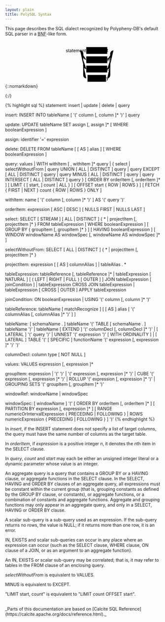 ```yaml
---
layout: plain
title: PolySQL Syntax
---
```


This page describes the SQL dialect recognized by Polypheny-DB's default SQL parser in a [BNF](https://en.wikipedia.org/wiki/Backus%E2%80%93Naur_Form)-like form.

{::nomarkdown}
<svg class="railroad-diagram" width="281" height="152" viewBox="0 0 281 152">
<g transform="translate(.5 .5)">
<g>
<path d="M20 21v20m10 -20v20m-10 -10h20"></path>
</g>
<path d="M40 31h10"></path>
<g class="comment ">
<path d="M50 31h0"></path>
<path d="M123 31h0"></path>
<text x="86.5" y="36" class="comment">statement</text>
</g>
<path d="M123 31h10"></path>
<g>
<path d="M133 31h0"></path>
<path d="M241 31h0"></path>
<path d="M133 31h20"></path>
<g class="non-terminal ">
<path d="M153 31h0"></path>
<path d="M221 31h0"></path>
<rect x="153" y="20" width="68" height="22"></rect>
<text x="187" y="35">insert</text>
</g>
<path d="M221 31h20"></path>
<path d="M133 31a10 10 0 0 1 10 10v10a10 10 0 0 0 10 10"></path>
<g class="non-terminal ">
<path d="M153 61h0"></path>
<path d="M221 61h0"></path>
<rect x="153" y="50" width="68" height="22"></rect>
<text x="187" y="65">update</text>
</g>
<path d="M221 61a10 10 0 0 0 10 -10v-10a10 10 0 0 1 10 -10"></path>
<path d="M133 31a10 10 0 0 1 10 10v40a10 10 0 0 0 10 10"></path>
<g class="non-terminal ">
<path d="M153 91h0"></path>
<path d="M221 91h0"></path>
<rect x="153" y="80" width="68" height="22"></rect>
<text x="187" y="95">delete</text>
</g>
<path d="M221 91a10 10 0 0 0 10 -10v-40a10 10 0 0 1 10 -10"></path>
<path d="M133 31a10 10 0 0 1 10 10v70a10 10 0 0 0 10 10"></path>
<g class="non-terminal ">
<path d="M153 121h4"></path>
<path d="M217 121h4"></path>
<rect x="157" y="110" width="60" height="22"></rect>
<text x="187" y="125">query</text>
</g>
<path d="M221 121a10 10 0 0 0 10 -10v-70a10 10 0 0 1 10 -10"></path>
</g>
<path d="M 241 31 h 20 m -10 -10 v 20 m 10 -20 v 20"></path>
</g>
</svg>

{:/}

{% highlight sql %}
statement:
      insert
  |   update
  |   delete
  |   query

insert:
      INSERT INTO tableName
      [ '(' column [, column ]* ')' ]
      query

update:
      UPDATE tableName
      SET assign [, assign ]*
      [ WHERE booleanExpression ]

assign:
      identifier '=' expression

delete:
      DELETE FROM tableName [ [ AS ] alias ]
      [ WHERE booleanExpression ]

query:
      values
  |   WITH withItem [ , withItem ]* query
  |   {
          select
      |   selectWithoutFrom
      |   query UNION [ ALL | DISTINCT ] query
      |   query EXCEPT [ ALL | DISTINCT ] query
      |   query MINUS [ ALL | DISTINCT ] query
      |   query INTERSECT [ ALL | DISTINCT ] query
      }
      [ ORDER BY orderItem [, orderItem ]* ]
      [ LIMIT { [ start, ] count | ALL } ]
      [ OFFSET start { ROW | ROWS } ]
      [ FETCH { FIRST | NEXT } count { ROW | ROWS } ONLY ]

withItem:
      name
      [ '(' column [, column ]* ')' ]
      AS '(' query ')'

orderItem:
      expression [ ASC | DESC ] [ NULLS FIRST | NULLS LAST ]

select:
      SELECT [ STREAM ] [ ALL | DISTINCT ]
          { * | projectItem [, projectItem ]* }
      FROM tableExpression
      [ WHERE booleanExpression ]
      [ GROUP BY { groupItem [, groupItem ]* } ]
      [ HAVING booleanExpression ]
      [ WINDOW windowName AS windowSpec [, windowName AS windowSpec ]* ]

selectWithoutFrom:
      SELECT [ ALL | DISTINCT ]
          { * | projectItem [, projectItem ]* }

projectItem:
      expression [ [ AS ] columnAlias ]
  |   tableAlias . *

tableExpression:
      tableReference [, tableReference ]*
  |   tableExpression [ NATURAL ] [ ( LEFT | RIGHT | FULL ) [ OUTER ] ] JOIN tableExpression [ joinCondition ]
  |   tableExpression CROSS JOIN tableExpression
  |   tableExpression [ CROSS | OUTER ] APPLY tableExpression

joinCondition:
      ON booleanExpression
  |   USING '(' column [, column ]* ')'

tableReference:
      tableName
      [ matchRecognize ]
      [ [ AS ] alias [ '(' columnAlias [, columnAlias ]* ')' ] ]

tableName:
      [ schemaName . ] tableName
      '(' TABLE [ schemaName . ] tableName ')'
  |   tableName [ EXTEND ] '(' columnDecl [, columnDecl ]* ')'
  |   [ LATERAL ] '(' query ')'
  |   UNNEST '(' expression ')' [ WITH ORDINALITY ]
  |   [ LATERAL ] TABLE '(' [ SPECIFIC ] functionName '(' expression [, expression ]* ')' ')'

columnDecl:
      column type [ NOT NULL ]

values:
      VALUES expression [, expression ]*

groupItem:
      expression
  |   '(' ')'
  |   '(' expression [, expression ]* ')'
  |   CUBE '(' expression [, expression ]* ')'
  |   ROLLUP '(' expression [, expression ]* ')'
  |   GROUPING SETS '(' groupItem [, groupItem ]* ')'

windowRef:
      windowName
  |   windowSpec

windowSpec:
      [ windowName ]
      '('
      [ ORDER BY orderItem [, orderItem ]* ]
      [ PARTITION BY expression [, expression ]* ]
      [
          RANGE numericOrIntervalExpression { PRECEDING | FOLLOWING }
      |   ROWS numericExpression { PRECEDING | FOLLOWING }
      ]
      ')'
{% endhighlight %}


In *insert*, if the INSERT statement does not specify a list of target columns, the query must have the same number of columns as the target table.

In *orderItem*, if *expression* is a positive integer *n*, it denotes the <em>n</em>th item in the SELECT clause.

In *query*, *count* and *start* may each be either an unsigned integer literal or a dynamic parameter whose value is an integer.

An aggregate query is a query that contains a GROUP BY or a HAVING clause, or aggregate functions in the SELECT clause. In the SELECT, HAVING and ORDER BY clauses of an aggregate query, all expressions must be constant within the current group (that is, grouping constants as defined by the GROUP BY clause, or constants), or aggregate functions, or a combination of constants and aggregate functions. Aggregate and grouping functions may only appear in an aggregate query, and only in a SELECT, HAVING or ORDER BY clause.

A scalar sub-query is a sub-query used as an expression. If the sub-query returns no rows, the value is NULL; if it returns more than one row, it is an error.

IN, EXISTS and scalar sub-queries can occur in any place where an expression can occur (such as the SELECT clause, WHERE clause, ON clause of a JOIN, or as an argument to an aggregate function).

An IN, EXISTS or scalar sub-query may be correlated; that is, it may refer to tables in the FROM clause of an enclosing query.

*selectWithoutFrom* is equivalent to VALUES.

MINUS is equivalent to EXCEPT.

"LIMIT start, count" is equivalent to "LIMIT count OFFSET start".


<br>
_Parts of this documentation are based on [Calcite SQL Reference](https://calcite.apache.org/docs/reference.html)._
